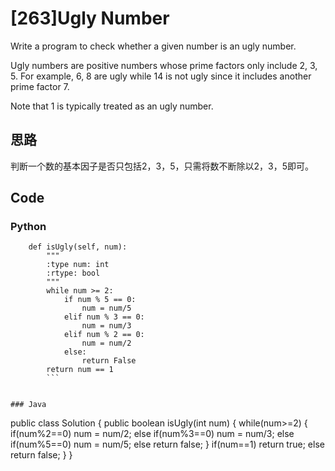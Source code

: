 # [263]Ugly Number

Write a program to check whether a given number is an ugly number.

Ugly numbers are positive numbers whose prime factors only include 2, 3, 5. For example, 6, 8 are ugly while 14 is not ugly since it includes another prime factor 7.

Note that 1 is typically treated as an ugly number.

## 思路
判断一个数的基本因子是否只包括2，3，5，只需将数不断除以2，3，5即可。

## Code

### Python
```class Solution(object):
    def isUgly(self, num):
        """
        :type num: int
        :rtype: bool
        """
        while num >= 2:
            if num % 5 == 0:
                num = num/5
            elif num % 3 == 0:
                num = num/3
            elif num % 2 == 0:
                num = num/2
            else:
                return False
        return num == 1
        ```


### Java
```
public class Solution {
    public boolean isUgly(int num) {
        while(num>=2)
        {
            if(num%2==0)
            num = num/2;
            else if(num%3==0)
            num = num/3;
            else if(num%5==0)
            num = num/5;
            else return false;
        }
        if(num==1)
        return true;
        else return false;
    }
}
```



